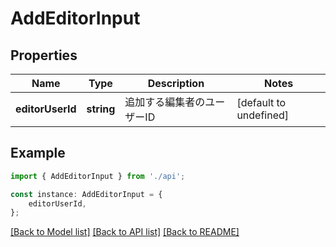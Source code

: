 # AddEditorInput


## Properties

Name | Type | Description | Notes
------------ | ------------- | ------------- | -------------
**editorUserId** | **string** | 追加する編集者のユーザーID | [default to undefined]

## Example

```typescript
import { AddEditorInput } from './api';

const instance: AddEditorInput = {
    editorUserId,
};
```

[[Back to Model list]](../README.md#documentation-for-models) [[Back to API list]](../README.md#documentation-for-api-endpoints) [[Back to README]](../README.md)
